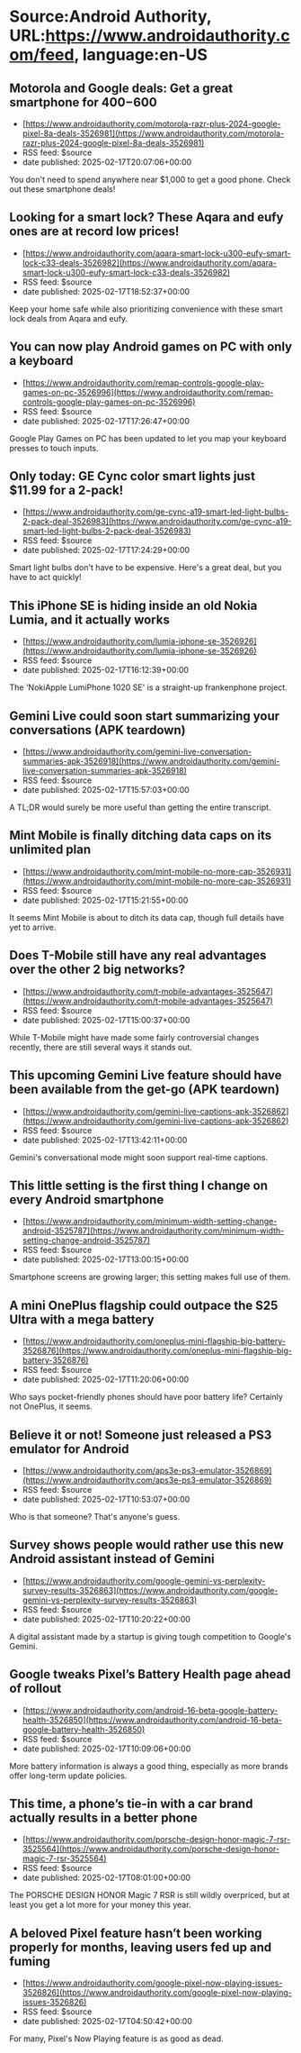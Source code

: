 # Source:Android Authority, URL:https://www.androidauthority.com/feed, language:en-US

## Motorola and Google deals: Get a great smartphone for $400-$600
 - [https://www.androidauthority.com/motorola-razr-plus-2024-google-pixel-8a-deals-3526981](https://www.androidauthority.com/motorola-razr-plus-2024-google-pixel-8a-deals-3526981)
 - RSS feed: $source
 - date published: 2025-02-17T20:07:06+00:00

You don't need to spend anywhere near $1,000 to get a good phone. Check out these smartphone deals!

## Looking for a smart lock? These Aqara and eufy ones are at record low prices!
 - [https://www.androidauthority.com/aqara-smart-lock-u300-eufy-smart-lock-c33-deals-3526982](https://www.androidauthority.com/aqara-smart-lock-u300-eufy-smart-lock-c33-deals-3526982)
 - RSS feed: $source
 - date published: 2025-02-17T18:52:37+00:00

Keep your home safe while also prioritizing convenience with these smart lock deals from Aqara and eufy.

## You can now play Android games on PC with only a keyboard
 - [https://www.androidauthority.com/remap-controls-google-play-games-on-pc-3526996](https://www.androidauthority.com/remap-controls-google-play-games-on-pc-3526996)
 - RSS feed: $source
 - date published: 2025-02-17T17:26:47+00:00

Google Play Games on PC has been updated to let you map your keyboard presses to touch inputs.

## Only today: GE Cync color smart lights just $11.99 for a 2-pack!
 - [https://www.androidauthority.com/ge-cync-a19-smart-led-light-bulbs-2-pack-deal-3526983](https://www.androidauthority.com/ge-cync-a19-smart-led-light-bulbs-2-pack-deal-3526983)
 - RSS feed: $source
 - date published: 2025-02-17T17:24:29+00:00

Smart light bulbs don't have to be expensive. Here's a great deal, but you have to act quickly!

## This iPhone SE is hiding inside an old Nokia Lumia, and it actually works
 - [https://www.androidauthority.com/lumia-iphone-se-3526926](https://www.androidauthority.com/lumia-iphone-se-3526926)
 - RSS feed: $source
 - date published: 2025-02-17T16:12:39+00:00

The 'NokiApple LumiPhone 1020 SE' is a straight-up frankenphone project.

## Gemini Live could soon start summarizing your conversations (APK teardown)
 - [https://www.androidauthority.com/gemini-live-conversation-summaries-apk-3526918](https://www.androidauthority.com/gemini-live-conversation-summaries-apk-3526918)
 - RSS feed: $source
 - date published: 2025-02-17T15:57:03+00:00

A TL;DR would surely be more useful than getting the entire transcript.

## Mint Mobile is finally ditching data caps on its unlimited plan
 - [https://www.androidauthority.com/mint-mobile-no-more-cap-3526931](https://www.androidauthority.com/mint-mobile-no-more-cap-3526931)
 - RSS feed: $source
 - date published: 2025-02-17T15:21:55+00:00

It seems Mint Mobile is about to ditch its data cap, though full details have yet to arrive.

## Does T-Mobile still have any real advantages over the other 2 big networks?
 - [https://www.androidauthority.com/t-mobile-advantages-3525647](https://www.androidauthority.com/t-mobile-advantages-3525647)
 - RSS feed: $source
 - date published: 2025-02-17T15:00:37+00:00

While T-Mobile might have made some fairly controversial changes recently, there are still several ways it stands out.

## This upcoming Gemini Live feature should have been available from the get-go (APK teardown)
 - [https://www.androidauthority.com/gemini-live-captions-apk-3526862](https://www.androidauthority.com/gemini-live-captions-apk-3526862)
 - RSS feed: $source
 - date published: 2025-02-17T13:42:11+00:00

Gemini's conversational mode might soon support real-time captions.

## This little setting is the first thing I change on every Android smartphone
 - [https://www.androidauthority.com/minimum-width-setting-change-android-3525787](https://www.androidauthority.com/minimum-width-setting-change-android-3525787)
 - RSS feed: $source
 - date published: 2025-02-17T13:00:15+00:00

Smartphone screens are growing larger; this setting makes full use of them.

## A mini OnePlus flagship could outpace the S25 Ultra with a mega battery
 - [https://www.androidauthority.com/oneplus-mini-flagship-big-battery-3526876](https://www.androidauthority.com/oneplus-mini-flagship-big-battery-3526876)
 - RSS feed: $source
 - date published: 2025-02-17T11:20:06+00:00

Who says pocket-friendly phones should have poor battery life? Certainly not OnePlus, it seems.

## Believe it or not! Someone just released a PS3 emulator for Android
 - [https://www.androidauthority.com/aps3e-ps3-emulator-3526869](https://www.androidauthority.com/aps3e-ps3-emulator-3526869)
 - RSS feed: $source
 - date published: 2025-02-17T10:53:07+00:00

Who is that someone? That's anyone's guess.

## Survey shows people would rather use this new Android assistant instead of Gemini
 - [https://www.androidauthority.com/google-gemini-vs-perplexity-survey-results-3526863](https://www.androidauthority.com/google-gemini-vs-perplexity-survey-results-3526863)
 - RSS feed: $source
 - date published: 2025-02-17T10:20:22+00:00

A digital assistant made by a startup is giving tough competition to Google's Gemini.

## Google tweaks Pixel’s Battery Health page ahead of rollout
 - [https://www.androidauthority.com/android-16-beta-google-battery-health-3526850](https://www.androidauthority.com/android-16-beta-google-battery-health-3526850)
 - RSS feed: $source
 - date published: 2025-02-17T10:09:06+00:00

More battery information is always a good thing, especially as more brands offer long-term update policies.

## This time, a phone’s tie-in with a car brand actually results in a better phone
 - [https://www.androidauthority.com/porsche-design-honor-magic-7-rsr-3525564](https://www.androidauthority.com/porsche-design-honor-magic-7-rsr-3525564)
 - RSS feed: $source
 - date published: 2025-02-17T08:01:00+00:00

The PORSCHE DESIGN HONOR Magic 7 RSR is still wildly overpriced, but at least you get a lot more for your money this year.

## A beloved Pixel feature hasn’t been working properly for months, leaving users fed up and fuming
 - [https://www.androidauthority.com/google-pixel-now-playing-issues-3526826](https://www.androidauthority.com/google-pixel-now-playing-issues-3526826)
 - RSS feed: $source
 - date published: 2025-02-17T04:50:42+00:00

For many, Pixel's Now Playing feature is as good as dead.

